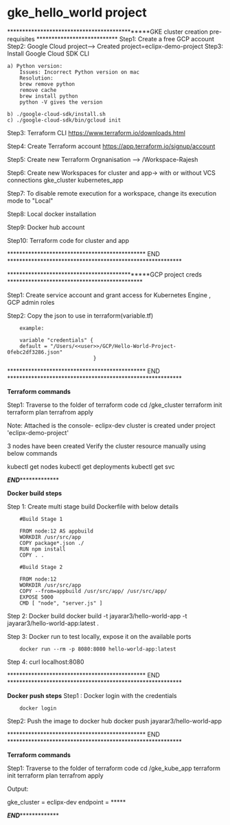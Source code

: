 # gke_hello_world project

**********************************************GKE cluster creation pre-requisites ***************************
Step1: Create a free GCP account
Step2: Google Cloud project--> Created project=eclipx-demo-project
Step3: Install Google Cloud SDK CLI
		
	a) Python version:
		Issues: Incorrect Python version on mac
		Resolution: 
		brew remove python
		remove cache 
		brew install python
		python -V gives the version

	b) ./google-cloud-sdk/install.sh
	c) ./google-cloud-sdk/bin/gcloud init

Step3: Terraform CLI
		https://www.terraform.io/downloads.html

Step4: Create Terraform account
		https://app.terraform.io/signup/account

Step5: Create new Terraform Orgnanisation --> /Workspace-Rajesh

Step6: Create new Workspaces for cluster and app-> with or without VCS connections
		gke_cluster
		kubernetes_app

Step7: To disable remote execution for a workspace, change its execution mode to "Local"

Step8: Local docker installation

Step9: Docker hub account

Step10: Terraform code for cluster and app

********************************************** END **********************************************************

**********************************************GCP project creds *********************************************

Step1: Create service account and grant access for Kubernetes Engine , GCP admin roles

Step2: Copy the json to use in terraform(variable.tf)

		example: 
		
		variable "credentials" {
  		default = "/Users/<<user>>/GCP/Hello-World-Project-0febc2df3286.json"
								}

********************************************** END **********************************************************


**********************************************Terraform commands**********************************************

Step1: Traverse to the folder of terraform code
		cd /gke_cluster
		terraform init
		terraform plan
		terrafrom apply

Note: Attached is the console-  eclipx-dev cluster is created under project 'eclipx-demo-project'

3 nodes have been created
Verify the cluster resource manually using below commands

kubectl get nodes
kubectl get deployments
kubectl get svc

***********************************************END************************************************************



**********************************************Docker build steps**********************************************

Step 1: Create multi stage build Dockerfile with below details

		#Build Stage 1

		FROM node:12 AS appbuild
		WORKDIR /usr/src/app
		COPY package*.json ./
		RUN npm install
		COPY . .

		#Build Stage 2

		FROM node:12
		WORKDIR /usr/src/app
		COPY --from=appbuild /usr/src/app/ /usr/src/app/
		EXPOSE 5000
		CMD [ "node", "server.js" ]
		

Step 2: Docker build
		docker build -t jayarar3/hello-world-app -t jayarar3/hello-world-app:latest .

Step 3: Docker run to test locally, expose it on the available ports

		docker run --rm -p 8080:8080 hello-world-app:latest

Step 4:	curl localhost:8080

********************************************** END **********************************************************

**********************************************Docker push steps**********************************************
Step1 : Docker login with the credentials

		docker login

Step2:  Push the image to docker hub
		docker push jayarar3/hello-world-app

********************************************** END **********************************************************

**********************************************Terraform commands**********************************************

Step1: Traverse to the folder of terraform code
		cd /gke_kube_app
		terraform init
		terraform plan
		terrafrom apply

Output:

gke_cluster = eclipx-dev
endpoint = *****

***********************************************END************************************************************










